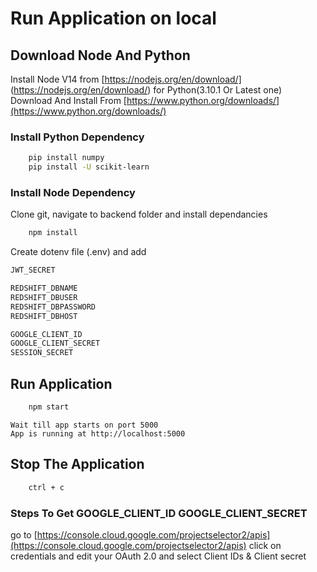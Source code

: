 # Run Application on local

## Download Node And Python

Install Node V14 from [https://nodejs.org/en/download/]
(https://nodejs.org/en/download/)
for Python(3.10.1 Or Latest one) Download And Install From [https://www.python.org/downloads/](https://www.python.org/downloads/)

### Install Python Dependency

```bash
    pip install numpy
    pip install -U scikit-learn
```

### Install Node Dependency

Clone git, navigate to backend folder and install dependancies

```bash
    npm install
```

Create dotenv file (.env) and add

```bash
JWT_SECRET

REDSHIFT_DBNAME
REDSHIFT_DBUSER
REDSHIFT_DBPASSWORD
REDSHIFT_DBHOST

GOOGLE_CLIENT_ID
GOOGLE_CLIENT_SECRET
SESSION_SECRET
```

## Run Application

```bash
    npm start
```

    Wait till app starts on port 5000
    App is running at http://localhost:5000

## Stop The Application

```bash
    ctrl + c
```

### Steps To Get GOOGLE_CLIENT_ID GOOGLE_CLIENT_SECRET

go to [https://console.cloud.google.com/projectselector2/apis](https://console.cloud.google.com/projectselector2/apis)
click on credentials and edit your OAuth 2.0 and select Client IDs & Client secret
